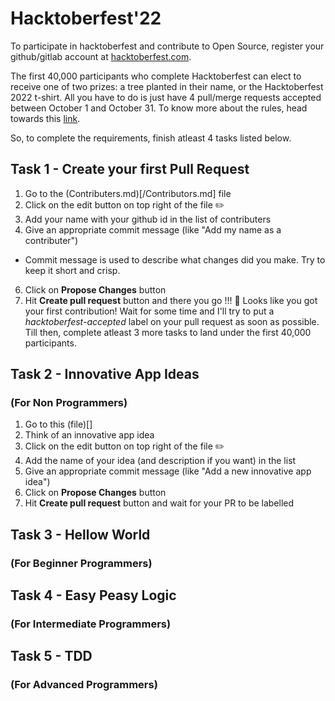 # Hacktoberfest'22
To participate in hacktoberfest and contribute to Open Source, register your github/gitlab account at [hacktoberfest.com](https://hacktoberfest.com).

The first 40,000 participants who complete Hacktoberfest can elect to receive one of two prizes: a tree planted in their name, or the Hacktoberfest 2022 t-shirt. All you have to do is just have 4 pull/merge requests accepted between October 1 and October 31. 
To know more about the rules, head towards this [link](https://hacktoberfest.com/participation/).

So, to complete the requirements, finish atleast 4 tasks listed below.

## Task 1 - Create your first Pull Request
1. Go to the (Contributers.md)[/Contributors.md] file
3. Click on the edit button on top right of the file ✏️ 
4. Add your name with your github id in the list of contributers
5. Give an appropriate commit message (like "Add my name as a contributer")
 - Commit message is used to describe what changes did you make. Try to keep it short and crisp.
6. Click on **Propose Changes** button
7. Hit **Create pull request** button and there you go !!! 
🎉 Looks like you got your first contribution!
Wait for some time and I'll try to put a *hacktoberfest-accepted* label on your pull request as soon as possible.
Till then, complete atleast 3 more tasks to land under the first 40,000 participants.

## Task 2 - Innovative App Ideas 
### (For Non Programmers)
1. Go to this (file)[]
2. Think of an innovative app idea
3. Click on the edit button on top right of the file ✏️ 
4. Add the name of your idea (and description if you want) in the list
5. Give an appropriate commit message (like "Add a new innovative app idea")
6. Click on **Propose Changes** button
7. Hit **Create pull request** button and wait for your PR to be labelled

## Task 3 - Hellow World
### (For Beginner Programmers)

## Task 4 - Easy Peasy Logic
### (For Intermediate Programmers)

## Task 5 - TDD
### (For Advanced Programmers)
